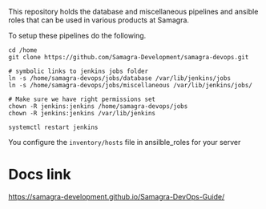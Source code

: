 This repository holds the database and miscellaneous pipelines and ansible roles that can be used in various products at Samagra.

To setup these pipelines do the following. 

```
cd /home
git clone https://github.com/Samagra-Development/samagra-devops.git

# symbolic links to jenkins jobs folder
ln -s /home/samagra-devops/jobs/database /var/lib/jenkins/jobs
ln -s /home/samagra-devops/jobs/miscellaneous /var/lib/jenkins/jobs/

# Make sure we have right permissions set
chown -R jenkins:jenkins /home/samagra-devops/jobs
chown -R jenkins:jenkins /var/lib/jenkins

systemctl restart jenkins

```
You configure the `inventory/hosts` file in ansilble_roles for your server

# Docs link
https://samagra-development.github.io/Samagra-DevOps-Guide/
